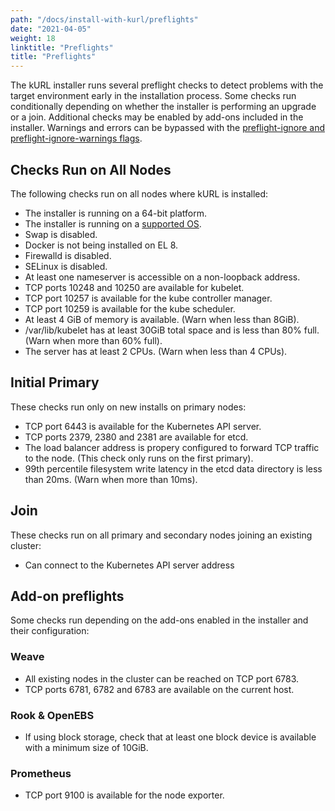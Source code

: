```yaml
---
path: "/docs/install-with-kurl/preflights"
date: "2021-04-05"
weight: 18
linktitle: "Preflights"
title: "Preflights"
---
```


The kURL installer runs several preflight checks to detect problems with the target environment early in the installation process.
Some checks run conditionally depending on whether the installer is performing an upgrade or a join.
Additional checks may be enabled by add-ons included in the installer.
Warnings and errors can be bypassed with the [preflight-ignore and preflight-ignore-warnings flags](/docs/install-with-kurl/advanced-options).

## Checks Run on All Nodes

The following checks run on all nodes where kURL is installed:

* The installer is running on a 64-bit platform.
* The installer is running on a [supported OS](/docs/install-with-kurl/system-requirements#supported-operating-systems).
* Swap is disabled.
* Docker is not being installed on EL 8.
* Firewalld is disabled.
* SELinux is disabled.
* At least one nameserver is accessible on a non-loopback address.
* TCP ports 10248 and 10250 are available for kubelet.
* TCP port 10257 is available for the kube controller manager.
* TCP port 10259 is available for the kube scheduler.
* At least 4 GiB of memory is available. (Warn when less than 8GiB).
* /var/lib/kubelet has at least 30GiB total space and is less than 80% full. (Warn when more than 60% full).
* The server has at least 2 CPUs. (Warn when less than 4 CPUs).

## Initial Primary

These checks run only on new installs on primary nodes:

* TCP port 6443 is available for the Kubernetes API server.
* TCP ports 2379, 2380 and 2381 are available for etcd.
* The load balancer address is propery configured to forward TCP traffic to the node. (This check only runs on the first primary).
* 99th percentile filesystem write latency in the etcd data directory is less than 20ms. (Warn when more than 10ms).

## Join

These checks run on all primary and secondary nodes joining an existing cluster:

* Can connect to the Kubernetes API server address

## Add-on preflights

Some checks run depending on the add-ons enabled in the installer and their configuration:

### Weave

* All existing nodes in the cluster can be reached on TCP port 6783.
* TCP ports 6781, 6782 and 6783 are available on the current host.

### Rook & OpenEBS

* If using block storage, check that at least one block device is available with a minimum size of 10GiB.

### Prometheus

* TCP port 9100 is available for the node exporter.
